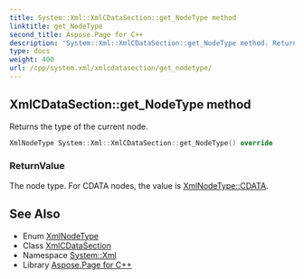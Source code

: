 ```yaml
---
title: System::Xml::XmlCDataSection::get_NodeType method
linktitle: get_NodeType
second_title: Aspose.Page for C++
description: 'System::Xml::XmlCDataSection::get_NodeType method. Returns the type of the current node in C++.'
type: docs
weight: 400
url: /cpp/system.xml/xmlcdatasection/get_nodetype/
---
```

## XmlCDataSection::get_NodeType method


Returns the type of the current node.

```cpp
XmlNodeType System::Xml::XmlCDataSection::get_NodeType() override
```


### ReturnValue

The node type. For CDATA nodes, the value is [XmlNodeType::CDATA](../../xmlnodetype/).

## See Also

* Enum [XmlNodeType](../../xmlnodetype/)
* Class [XmlCDataSection](../)
* Namespace [System::Xml](../../)
* Library [Aspose.Page for C++](../../../)
